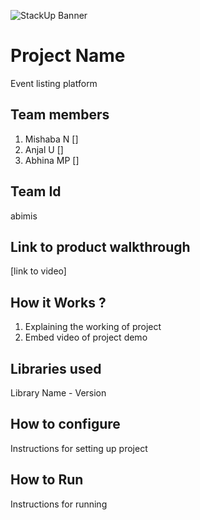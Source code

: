 ![StackUp Banner]([https://tinkerhub.frappe.cloud/files/stackup%20banner.jpeg])
# Project Name
Event listing platform
## Team members
1. Mishaba N []
2. Anjal U []
3. Abhina MP []
## Team Id
abimis
## Link to product walkthrough
[link to video]
## How it Works ?
1. Explaining the working of project
2. Embed video of project demo
## Libraries used
Library Name - Version
## How to configure
Instructions for setting up project
## How to Run
Instructions for running
